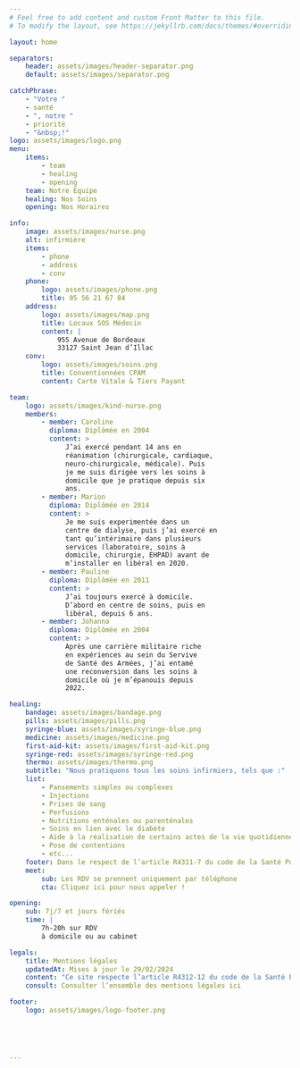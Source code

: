 ```yaml
---
# Feel free to add content and custom Front Matter to this file.
# To modify the layout, see https://jekyllrb.com/docs/themes/#overriding-theme-defaults

layout: home

separators:
    header: assets/images/header-separator.png
    default: assets/images/separator.png

catchPhrase: 
    - "Votre "
    - santé
    - ", notre "
    - priorité
    - "&nbsp;!"
logo: assets/images/logo.png
menu:
    items:
        - team
        - healing
        - opening
    team: Notre Équipe
    healing: Nos Soins
    opening: Nos Horaires

info:
    image: assets/images/nurse.png
    alt: infirmière
    items:
        - phone
        - address
        - conv
    phone: 
        logo: assets/images/phone.png
        title: 05 56 21 67 84
    address:
        logo: assets/images/map.png
        title: Locaux SOS Médecin
        content: |
            955 Avenue de Bordeaux
            33127 Saint Jean d’Illac
    conv:
        logo: assets/images/soins.png
        title: Conventionnées CPAM
        content: Carte Vitale & Tiers Payant

team: 
    logo: assets/images/kind-nurse.png
    members:
        - member: Caroline
          diploma: Diplômée en 2004
          content: >
              J’ai exercé pendant 14 ans en
              réanimation (chirurgicale, cardiaque,
              neuro-chirurgicale, médicale). Puis
              je me suis dirigée vers les soins à
              domicile que je pratique depuis six
              ans.
        - member: Marion
          diploma: Diplômée en 2014
          content: >
              Je me suis experimentée dans un
              centre de dialyse, puis j’ai exercé en
              tant qu’intérimaire dans plusieurs
              services (laboratoire, soins à
              domicile, chirurgie, EHPAD) avant de
              m’installer en libéral en 2020.
        - member: Pauline
          diploma: Diplômée en 2011
          content: >
              J’ai toujours exercé à domicile.
              D’abord en centre de soins, puis en
              libéral, depuis 6 ans.
        - member: Johanna
          diploma: Diplômée en 2004
          content: >
              Après une carrière militaire riche
              en expériences au sein du Servive
              de Santé des Armées, j’ai entamé
              une reconversion dans les soins à
              domicile où je m’épanouis depuis
              2022.

healing: 
    bandage: assets/images/bandage.png
    pills: assets/images/pills.png
    syringe-blue: assets/images/syringe-blue.png
    medicine: assets/images/medicine.png
    first-aid-kit: assets/images/first-aid-kit.png
    syringe-red: assets/images/syringe-red.png
    thermo: assets/images/thermo.png
    subtitle: "Nous pratiquons tous les soins infirmiers, tels que :"
    list: 
        - Pansements simples ou complexes
        - Injections
        - Prises de sang
        - Perfusions
        - Nutritions enténales ou parenténales
        - Soins en lien avec le diabète
        - Aide à la réalisation de certains actes de la vie quotidienne
        - Pose de contentions
        - etc...
    footer: Dans le respect de l’article R4311-7 du code de la Santé Publique.
    meet: 
        sub: Les RDV se prennent uniquement par téléphone
        cta: Cliquez ici pour nous appeler !

opening:
    sub: 7j/7 et jours fériés
    time: |
        7h-20h sur RDV
        à domicile ou au cabinet

legals:
    title: Mentions légales
    updatedAt: Mises à jour le 29/02/2024
    content: "Ce site respecte l’article R4312-12 du code de la Santé Publique : il n’a qu’un objectif d’information et n’a pas vocation de faire la promotion du cabinet."
    consult: Consulter l’ensemble des mentions légales ici

footer:
    logo: assets/images/logo-footer.png





---
```

